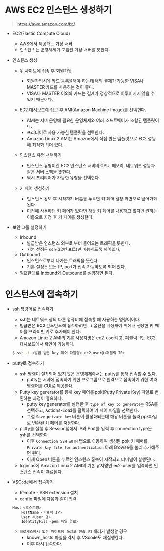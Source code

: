 # AWS EC2 인스턴스 생성하기

> https://aws.amazon.com/ko/

- EC2(Elastic Compute Cloud)
  - AWS에서 제공하는 가상 서버
  - 인스턴스는 운영체제가 포함된 가상 서버를 뜻한다.



- 인스턴스 생성
  - 위 사이트에 접속 후 회원가입
    - 회원가입시에 카드 등록을해야 하는데 해외 결제가 가능한 VISA나 MASTER 카드를 사용하는 것이 좋다.
    - VISA나 MASTER 이외의 카드는 결제가 정상적으로 이루어지지 않을 수 있기 때문이다,

  - EC2 대시보드에 접근 후 AMI(Amazon Machine Image)를 선택한다.
    - AMI는 서버 운영에 필요한 운영체제와 여러 소프트웨어가 조합된 템플릿이다.
    - 프리티어로 사용 가능한 템플릿을 선택한다.
    - Amazon Linux 2 AMI는 Amazon에서 직접 만든 템플릿으로 EC2 성능에 최적화 되어 있다.
  - 인스턴스 유형 선택하기
    - 인스턴스 유형이란 EC2 인스턴스 서버의 CPU, 메모리, 네트워크 성능과 같은 서버 스펙을 뜻한다.
    - 역시 프리티어가 가능한 유형을 선택한다.
  - 키 페어 생성하기
    - 인스턴스 검토 후 시작하기 버튼을 누르면 키 페어 설정 화면으로 넘어가게 된다.
    - 이전에 사용하던 키 페어가 있다면 해당 키 페어를 사용하고 없다면 원하는 이름으로 지정 후 키 페어를 생성한다.



- 보안 그룹 설정하기
  - Inbound
    - 발급받은 인스턴스 외부로 부터 들어오는 트래픽을 뜻한다.
    - 기본 설정은 ssh(22번 포트)만 가능하도록 되어있다,
  - Outbound
    - 인스턴스로부터 나가는 트래픽을 뜻한다.
    - 기본 설정은 모든 IP, port가 접속 가능하도록 되어 있다.
  - 필요한대로 Inbound와 Outbound를 설정하면 된다.



# 인스턴스에 접속하기

- ssh 명령어로 접속하기

  - ssh는 네트워크 상의 다른 컴퓨터에 접속할 때 사용하는 명령어이다.
  - 발급받은 EC2 인스턴스에 접속하려면 `-i` 옵션을 사용하여 위에서 생성한 키 페어를 프라이빗 키로 추가해야 한다.
  - Amazon Linux 2 AMI의 기본 사용자명은 ec2-user이고, 퍼블릭 IP는 EC2 대시보드에서 확인이 가능하다.

  ```bash
  $ ssh -i <발급 받은 key 페어 파일명> ec2-user@<퍼블릭 IP>
  ```




- putty로 접속하기

  - ssh 명령이 설치되어 있지 않은 운영체제에서는 putty를 통해 접속할 수 있다.
    - putty는 서버에 접속하기 위한 프로그램으로 원격으로 접속하기 위한 여러 명령어를 GUI로 제공한다.
  - Putty key generator를 통해 key 페어를 ppk(Putty Private Key) 파일로 변환하는 과정이 필요하다.
    - putty key generator를 실행한 후 `type of key to generate`는 RSA를 선택하고, Actions-Load를 클릭하여 키 페어 파일을 선택한다.
    - 그럼 `Save private key` 버튼이 활성화되는데 해당 버튼을 눌러 ppk파일로 변환된 키 페어를 저장한다.
  - putty를 실행 후 Session탭에서 IP와 Port를 입력 후 connection type은 ssh를 선택한다.
    - 이후 `Connection SSH AUTH` 탭으로 이동하여 생성된 ppk 키 페어를 `Private key file for authentication` 아래 Browse를 눌러 추가해주면 된다.
    - 이제 Open 버튼을 누르면 인스턴스 접속이 시작되고 터미널이 실행된다.
  - login as에 Amazon Linux 2 AMI의 기본 유저명인 ec2-user를 입력하면 인스턴스 접속이 완료된다. 



- VSCode에서 접속하기
  - Remote - SSH extension 설치
  - config 파일에 다음과 같이 입력

  ```bash
  Host <호스트명>
      HostName <퍼블릭 IP>
      User <User 명>
      IdentityFile <pem 파일 경로>
  ```

  - `프로세스에서 없는 파이프에 쓰려고 했습니다` 에러가 발생할 경우
    - known_hosts 파일을 삭제 후 VScode도 재실행한다.
    - 이후 다시 접속한다.

